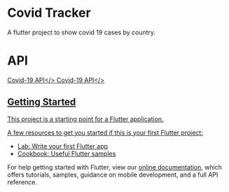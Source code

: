 # Covid Tracker

A flutter project to show covid 19 cases by country.
# API
<a href='https://covid19api.com/'>Covid-19 API</>
<a href='https://ksred.com/'>Covid-19 API</>

## Getting Started

This project is a starting point for a Flutter application.

A few resources to get you started if this is your first Flutter project:

- [Lab: Write your first Flutter app](https://flutter.dev/docs/get-started/codelab)
- [Cookbook: Useful Flutter samples](https://flutter.dev/docs/cookbook)

For help getting started with Flutter, view our
[online documentation](https://flutter.dev/docs), which offers tutorials,
samples, guidance on mobile development, and a full API reference.
